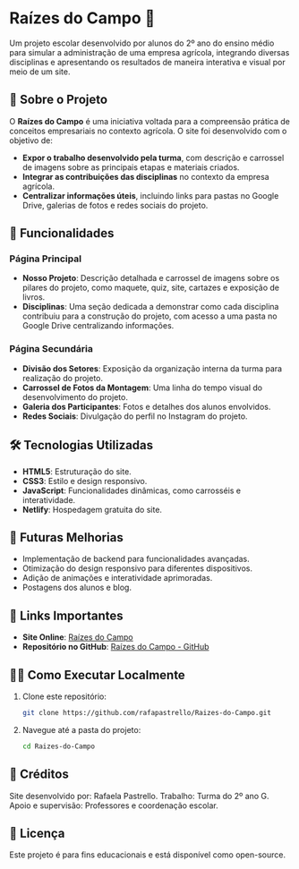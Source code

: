 # Raízes do Campo 🌱  

Um projeto escolar desenvolvido por alunos do 2º ano do ensino médio para simular a administração de uma empresa agrícola, integrando diversas disciplinas e apresentando os resultados de maneira interativa e visual por meio de um site.  

## 📑 Sobre o Projeto  

O **Raízes do Campo** é uma iniciativa voltada para a compreensão prática de conceitos empresariais no contexto agrícola. O site foi desenvolvido com o objetivo de:  

- **Expor o trabalho desenvolvido pela turma**, com descrição e carrossel de imagens sobre as principais etapas e materiais criados.  
- **Integrar as contribuições das disciplinas** no contexto da empresa agrícola.  
- **Centralizar informações úteis**, incluindo links para pastas no Google Drive, galerias de fotos e redes sociais do projeto.  

## 🌟 Funcionalidades  

### Página Principal  
- **Nosso Projeto**: Descrição detalhada e carrossel de imagens sobre os pilares do projeto, como maquete, quiz, site, cartazes e exposição de livros.  
- **Disciplinas**: Uma seção dedicada a demonstrar como cada disciplina contribuiu para a construção do projeto, com acesso a uma pasta no Google Drive centralizando informações.  

### Página Secundária  
- **Divisão dos Setores**: Exposição da organização interna da turma para realização do projeto.  
- **Carrossel de Fotos da Montagem**: Uma linha do tempo visual do desenvolvimento do projeto.  
- **Galeria dos Participantes**: Fotos e detalhes dos alunos envolvidos.  
- **Redes Sociais**: Divulgação do perfil no Instagram do projeto.  

## 🛠️ Tecnologias Utilizadas  

- **HTML5**: Estruturação do site.  
- **CSS3**: Estilo e design responsivo.  
- **JavaScript**: Funcionalidades dinâmicas, como carrosséis e interatividade.  
- **Netlify**: Hospedagem gratuita do site.  

## 🚀 Futuras Melhorias  

- Implementação de backend para funcionalidades avançadas.  
- Otimização do design responsivo para diferentes dispositivos.  
- Adição de animações e interatividade aprimoradas.  
- Postagens dos alunos e blog.  

## 🎨 Links Importantes  

- **Site Online**: [Raízes do Campo](https://raizesdocampo.netlify.app/)  
- **Repositório no GitHub**: [Raízes do Campo - GitHub](https://github.com/rafapastrello/Raizes-do-Campo.git)  

## 🧑‍💻 Como Executar Localmente  

1. Clone este repositório:  
   ```bash  
   git clone https://github.com/rafapastrello/Raizes-do-Campo.git

2. Navegue até a pasta do projeto:
   ```bash
   cd Raizes-do-Campo  

## 👫 Créditos
Site desenvolvido por: Rafaela Pastrello.
Trabalho: Turma do 2º ano G.
Apoio e supervisão: Professores e coordenação escolar.

## 📜 Licença
Este projeto é para fins educacionais e está disponível como open-source.
